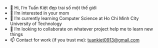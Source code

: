 - 👋 Hi, I’m Tuấn Kiệt đẹp trai số một thế giới
- 👀 I’m interested in your mom
- 🌱 I’m currently learning Computer Science at Ho Chi Minh City University of Technology
- 💞️ I’m looking to collaborate on whatever project help me to learn new things
- 📫 Contact for work (if you trust me): tuankiet0913@gmail.com

<!---
tuankiet0913/tuankiet0913 is a ✨ special ✨ repository because its `README.md` (this file) appears on your GitHub profile.
You can click the Preview link to take a look at your changes.
--->
